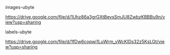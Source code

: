 
images-ubyte

https://drive.google.com/file/d/1Uhz86a3grGXtBevsSmJU8ZwbzKBBBu9n/view?usp=sharing 

labels-ubyte

https://drive.google.com/file/d/1fDw6copwi1LuWrm_vWcKlDs32z5KsLGt/view?usp=sharing

